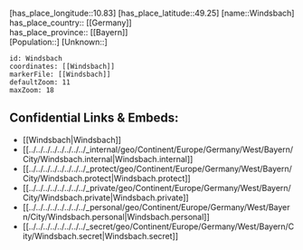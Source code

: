 ﻿---
location: [49.25,10.83] 
mapzoom: [7,12] 
mapmarker: city 
type: City
tags:
- geo/City


SpocWebEntityId: 35638
isDeleted: false
confidential: public

---
[has_place_longitude::10.83] 
[has_place_latitude::49.25] 
[name::Windsbach] 
has_place_country:: [[Germany]]  
has_place_province:: [[Bayern]]  
[Population::] 
[Unknown::] 


```leaflet
id: Windsbach
coordinates: [[Windsbach]] 
markerFile: [[Windsbach]] 
defaultZoom: 11 
maxZoom: 18
```


## Confidential Links & Embeds: 
- [[Windsbach|Windsbach]]  
- [[../../../../../../../../_internal/geo/Continent/Europe/Germany/West/Bayern/City/Windsbach.internal|Windsbach.internal]] 
- [[../../../../../../../../_protect/geo/Continent/Europe/Germany/West/Bayern/City/Windsbach.protect|Windsbach.protect]] 
- [[../../../../../../../../_private/geo/Continent/Europe/Germany/West/Bayern/City/Windsbach.private|Windsbach.private]] 
- [[../../../../../../../../_personal/geo/Continent/Europe/Germany/West/Bayern/City/Windsbach.personal|Windsbach.personal]] 
- [[../../../../../../../../_secret/geo/Continent/Europe/Germany/West/Bayern/City/Windsbach.secret|Windsbach.secret]] 
